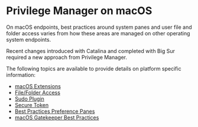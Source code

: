 [title]: # (macOS)
[tags]: # (functional concepts)
[priority]: # (26)
# Privilege Manager on macOS

On macOS endpoints, best practices around system panes and user file and folder access varies from how these areas are managed on other operating system endpoints.

Recent changes introduced with Catalina and completed with Big Sur required a new approach from Privilege Manager.

The following topics are available to provide details on platform specific information:

* [macOS Extensions](mac-kexts.md)
* [File/Folder Access](tcc-access.md)
* [Sudo Plugin](sudo-plugin.md)
* [Secure Token](secure-token.md)
* [Best Practices Preference Panes](bp/index.md)
* [macOS Gatekeeper Best Practices](gatekeeper.md)
